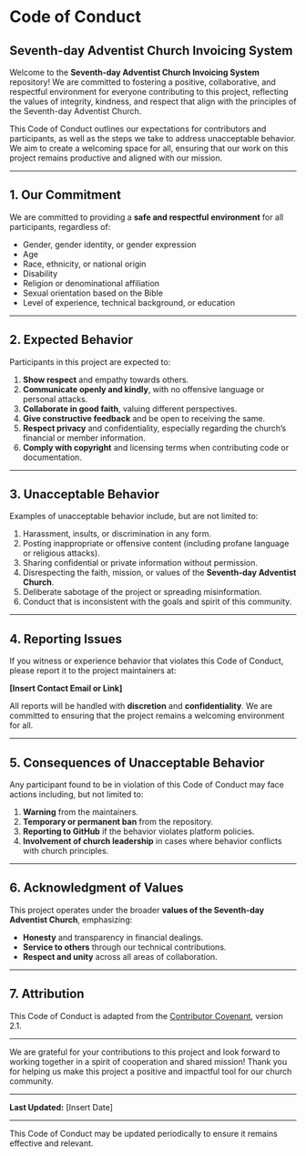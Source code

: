 # Code of Conduct

## Seventh-day Adventist Church Invoicing System

Welcome to the **Seventh-day Adventist Church Invoicing System** repository! We are committed to fostering a positive, collaborative, and respectful environment for everyone contributing to this project, reflecting the values of integrity, kindness, and respect that align with the principles of the Seventh-day Adventist Church.  

This Code of Conduct outlines our expectations for contributors and participants, as well as the steps we take to address unacceptable behavior. We aim to create a welcoming space for all, ensuring that our work on this project remains productive and aligned with our mission.

---

## 1. Our Commitment

We are committed to providing a **safe and respectful environment** for all participants, regardless of:

- Gender, gender identity, or gender expression  
- Age  
- Race, ethnicity, or national origin  
- Disability  
- Religion or denominational affiliation  
- Sexual orientation based on the Bible  
- Level of experience, technical background, or education  

---

## 2. Expected Behavior

Participants in this project are expected to:

1. **Show respect** and empathy towards others.  
2. **Communicate openly and kindly**, with no offensive language or personal attacks.  
3. **Collaborate in good faith**, valuing different perspectives.  
4. **Give constructive feedback** and be open to receiving the same.  
5. **Respect privacy** and confidentiality, especially regarding the church’s financial or member information.  
6. **Comply with copyright** and licensing terms when contributing code or documentation.  

---

## 3. Unacceptable Behavior

Examples of unacceptable behavior include, but are not limited to:

1. Harassment, insults, or discrimination in any form.  
2. Posting inappropriate or offensive content (including profane language or religious attacks).  
3. Sharing confidential or private information without permission.  
4. Disrespecting the faith, mission, or values of the **Seventh-day Adventist Church**.  
5. Deliberate sabotage of the project or spreading misinformation.  
6. Conduct that is inconsistent with the goals and spirit of this community.  

---

## 4. Reporting Issues

If you witness or experience behavior that violates this Code of Conduct, please report it to the project maintainers at:

**[Insert Contact Email or Link]**  

All reports will be handled with **discretion** and **confidentiality**. We are committed to ensuring that the project remains a welcoming environment for all.

---

## 5. Consequences of Unacceptable Behavior

Any participant found to be in violation of this Code of Conduct may face actions including, but not limited to:

1. **Warning** from the maintainers.  
2. **Temporary or permanent ban** from the repository.  
3. **Reporting to GitHub** if the behavior violates platform policies.  
4. **Involvement of church leadership** in cases where behavior conflicts with church principles.

---

## 6. Acknowledgment of Values

This project operates under the broader **values of the Seventh-day Adventist Church**, emphasizing:

- **Honesty** and transparency in financial dealings.  
- **Service to others** through our technical contributions.  
- **Respect and unity** across all areas of collaboration.  

---

## 7. Attribution

This Code of Conduct is adapted from the [Contributor Covenant](https://www.contributor-covenant.org/), version 2.1.  

---

We are grateful for your contributions to this project and look forward to working together in a spirit of cooperation and shared mission! Thank you for helping us make this project a positive and impactful tool for our church community.

---

**Last Updated:** [Insert Date]  

---

This Code of Conduct may be updated periodically to ensure it remains effective and relevant.
